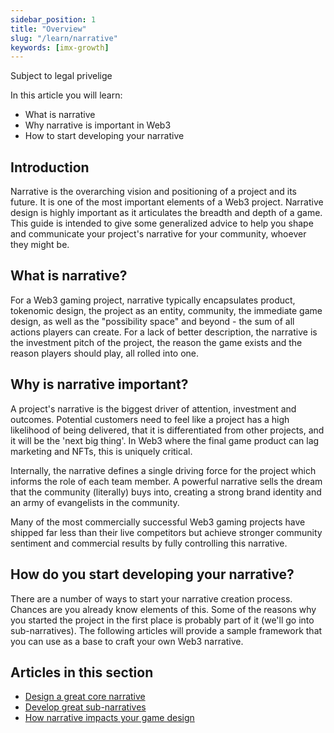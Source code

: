 ```yaml
---
sidebar_position: 1
title: "Overview"
slug: "/learn/narrative"
keywords: [imx-growth]
---
```

Subject to legal privelige

In this article you will learn:

- What is narrative
- Why narrative is important in Web3
- How to start developing your narrative

## Introduction

Narrative is the overarching vision and positioning of a project and its future. It is one of the most important elements of a Web3 project. Narrative design is highly important as it articulates the breadth and depth of a game. This guide is intended to give some generalized advice to help you shape and communicate your project's narrative for your community, whoever they might be.

## What is narrative?

For a Web3 gaming project, narrative typically encapsulates product, tokenomic design, the project as an entity, community, the immediate game design, as well as the "possibility space" and beyond - the sum of all actions players can create. For a lack of better description, the narrative is the investment pitch of the project, the reason the game exists and the reason players should play, all rolled into one.

## Why is narrative important?

A project's narrative is the biggest driver of attention, investment and outcomes. Potential customers need to feel like a project has a high likelihood of being delivered, that it is differentiated from other projects, and it will be the 'next big thing'. In Web3 where the final game product can lag marketing and NFTs, this is uniquely critical.

Internally, the narrative defines a single driving force for the project which informs the role of each team member. A powerful narrative sells the dream that the community (literally) buys into, creating a strong brand identity and an army of evangelists in the community.

Many of the most commercially successful Web3 gaming projects have shipped far less than their live competitors but achieve stronger community sentiment and commercial results by fully controlling this narrative.

## How do you start developing your narrative?

There are a number of ways to start your narrative creation process. Chances are you already know elements of this. Some of the reasons why you started the project in the first place is probably part of it (we'll go into sub-narratives). The following articles will provide a sample framework that you can use as a base to craft your own Web3 narrative.

## Articles in this section

- [Design a great core narrative](designing-a-core-narrative)
- [Develop great sub-narratives](designing-sub-narratives)
- [How narrative impacts your game design](narrative-game-design)